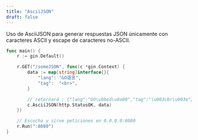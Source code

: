 ```yaml
---
title: "AsciiJSON"
draft: false
---
```


Uso de AsciiJSON para generar respuestas JSON únicamente con caracteres ASCII y escape de caracteres no-ASCII.

```go
func main() {
	r := gin.Default()

	r.GET("/someJSON", func(c *gin.Context) {
		data := map[string]interface{}{
			"lang": "GO语言",
			"tag":  "<br>",
		}

		// retornará : {"lang":"GO\u8bed\u8a00","tag":"\u003cbr\u003e"}
		c.AsciiJSON(http.StatusOK, data)
	})

	// Escucha y sirve peticiones en 0.0.0.0:8080
	r.Run(":8080")
}
```
